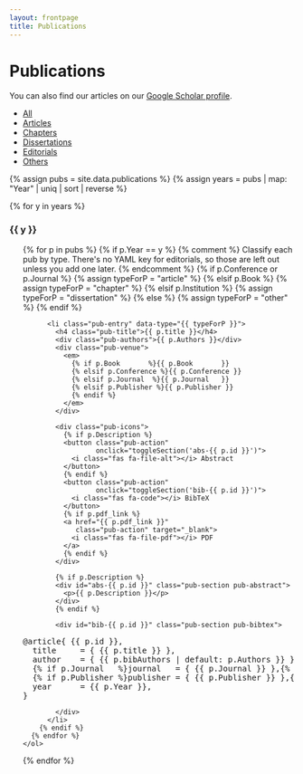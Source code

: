 ```yaml
---
layout: frontpage
title: Publications
---
```


<link rel="stylesheet"
      href="https://cdnjs.cloudflare.com/ajax/libs/font-awesome/6.5.1/css/all.min.css">
<link rel="stylesheet" href="{{ ASSET_PATH }}/css/publications.css">

# Publications

<p>
  You can also find our articles on our
  <a href="https://scholar.google.com/citations?hl=en&user=ZvYwdsUAAAAJ"
     target="_blank">Google Scholar profile</a>.
</p>

<div class="navbar">
  <div class="navbar-inner">
    <ul id="pub-tabs" class="nav nav-tabs">
      <li id="tab-all"         class="active"><a href="#" data-type="all">All</a></li>
      <li id="tab-article"               ><a href="#" data-type="article">Articles</a></li>
      <li id="tab-chapter"               ><a href="#" data-type="chapter">Chapters</a></li>
      <li id="tab-dissertation"          ><a href="#" data-type="dissertation">Dissertations</a></li>
      <li id="tab-editorial"             ><a href="#" data-type="editorial">Editorials</a></li>
      <li id="tab-other"                 ><a href="#" data-type="other">Others</a></li>
    </ul>
  </div>
</div>

{% assign pubs  = site.data.publications %}
{% assign years = pubs | map: "Year" | uniq | sort | reverse %}

<div id="pub-list">
  {% for y in years %}
    <h3 class="pubyear">{{ y }}</h3>
    <ol>
      {% for p in pubs %}
        {% if p.Year == y %}
          {% comment %}
            Classify each pub by type. There's no YAML key for editorials,
            so those are left out unless you add one later.
          {% endcomment %}
          {% if p.Conference or p.Journal %}
            {% assign typeForP = "article" %}
          {% elsif p.Book %}
            {% assign typeForP = "chapter" %}
          {% elsif p.Institution %}
            {% assign typeForP = "dissertation" %}
          {% else %}
            {% assign typeForP = "other" %}
          {% endif %}

          <li class="pub-entry" data-type="{{ typeForP }}">
            <h4 class="pub-title">{{ p.title }}</h4>
            <div class="pub-authors">{{ p.Authors }}</div>
            <div class="pub-venue">
              <em>
                {% if p.Book       %}{{ p.Book       }}
                {% elsif p.Conference %}{{ p.Conference }}
                {% elsif p.Journal  %}{{ p.Journal   }}
                {% elsif p.Publisher %}{{ p.Publisher }}
                {% endif %}
              </em>
            </div>

            <div class="pub-icons">
              {% if p.Description %}
              <button class="pub-action"
                      onclick="toggleSection('abs-{{ p.id }}')">
                <i class="fas fa-file-alt"></i> Abstract
              </button>
              {% endif %}
              <button class="pub-action"
                      onclick="toggleSection('bib-{{ p.id }}')">
                <i class="fas fa-code"></i> BibTeX
              </button>
              {% if p.pdf_link %}
              <a href="{{ p.pdf_link }}"
                 class="pub-action" target="_blank">
                <i class="fas fa-file-pdf"></i> PDF
              </a>
              {% endif %}
            </div>

            {% if p.Description %}
            <div id="abs-{{ p.id }}" class="pub-section pub-abstract">
              <p>{{ p.Description }}</p>
            </div>
            {% endif %}

            <div id="bib-{{ p.id }}" class="pub-section pub-bibtex">
<pre>@article{ {{ p.id }},
  title     = { {{ p.title }} },
  author    = { {{ p.bibAuthors | default: p.Authors }} },
  {% if p.Journal   %}journal   = { {{ p.Journal }} },{% endif %}
  {% if p.Publisher %}publisher = { {{ p.Publisher }} },{% endif %}
  year      = {{ p.Year }},
}
</pre>
            </div>
          </li>
        {% endif %}
      {% endfor %}
    </ol>
  {% endfor %}
</div>

<script>
// filter function
function showPubType(type) {
  document.querySelectorAll('.pub-entry').forEach(li => {
    li.style.display =
      (type === 'all' || li.getAttribute('data-type') === type)
        ? '' : 'none';
  });
  // hide empty year blocks
  document.querySelectorAll('.pubyear').forEach(h3 => {
    const ol = h3.nextElementSibling;
    const any = ol && Array.from(ol.children)
                          .some(li=>li.style.display!== 'none');
    h3.style.display = ol.style.display = any ? '' : 'none';
  });
  // update active tab
  document.querySelectorAll('#pub-tabs li').forEach(tab => {
    const t = tab.querySelector('a').getAttribute('data-type');
    tab.classList.toggle('active', t === type);
  });
}

// wire up nav clicks
document.querySelectorAll('#pub-tabs a').forEach(a => {
  a.addEventListener('click', e => {
    e.preventDefault();
    showPubType(a.getAttribute('data-type'));
  });
});

// default to All
document.addEventListener('DOMContentLoaded', ()=> showPubType('all'));

// toggles single section
function toggleSection(id) {
  const el = document.getElementById(id);
  if (el) el.classList.toggle('show');
}
</script>
